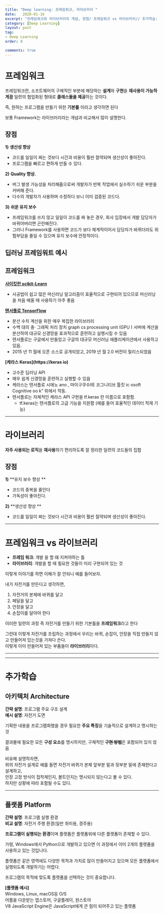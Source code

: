 ```yaml
---
title: "Deep learning: 프레임워크, 라이브러리 "
date:   2020-01-16
excerpt: "프레임워크와 라이브러리의 개념, 장점/ 프레임워크 vs 라이브러리// 추가학습: 아키텍쳐 Architecture와 플랫폼의 정의"
category: [Deep Learning]
layout: post
tag:
- Deep Learning
order: 0

comments: true
---
```


# 프레임워크

프레임워크란, 소프트웨어의 구체적인 부분에 해당하는 **설계**와 **구현**을 **재사용이 가능하게끔** 일련의 협업화된 형태로 **클래스들을 제공**하는 것이다.     

즉, 원하는 프로그램을 만들기 위한 **기본틀** 이라고 생각하면 된다     

보통 Framework는 라이브러리라는 개념과 비교해서 많이 설명한다.

## 장점

**1)** **생산성 향상**            
- 코드를 일일이 짜는 것보다 시간과 비용이 훨씬 절약되며 생산성이 좋아진다.           
- 프로그램을 빠르고 편하게 만들 수 있다.     


**2)** **Quality 향상.**
- 버그 발생 가능성을 처리해줌으로써 개발자가 반복 작업에서 실수하기 쉬운 부분을 커버해 준다.          
- 다수의 개발자가 사용하며 수정하다 보니 이미 검증된 코드다.   

   
**3)** **쉬운 유지 보수**        
- 프레임워크를 쓰지 않고 일일이 코드를 짜 놓은 경우, 회사 입장에서 개발 담당자가 바뀌어버리면 곤란해진다.      
- 그러나 Framework를 사용하면 코드가 보다 체계적이어서 담당자가 바뀌더라도 위험부담을 줄일 수 있으며 유지 보수에 안정적이다. 


## 딥러닝 프레임워트 예시

## 프레임워크    
**[사이킷런 scikit-Learn](http://scikit-learn.org)**        
* 사공법이 쉽고 많은 머신러닝 알고리즘이 효율적으로 구현되어 있으므로 머신러닝을 처음 배울 때 사용하기 아주 좋음      
 
**[텐서플로 TensorFlow](http://tensorflow.org)**     
* 분산 수치 계산을 위한 매우 복집한 라이브러리               
* 수백 대의 충· 그래픽 처리 장치 graph cs processing unit (GPU ) 서버에 계산을 분산하여 대규모 신경망을 효과적으로 훈련하고 실행시킬 수 있음        
* 텐서플로는 구글에서 만들었고 구글의 대규모 머신러닝 애플리케이션에서 사용하고 있음.        
* 2015 년 11 월에 오픈 소스로 공개되었고, 2019 년 월 2.0 버전이 릴리스되었음     

**[케라스 Keras](https://keras io)**      
* 고수준 딥러닝 API        
* 매우 쉽게 신경망을 훈련하고 실행할 수 있음      
* 케라스는 텐서플로 시애노 ano , 마이구쿠수IIE 코그니티브 툴킷 ic osoft Cognitive oo k” 위에서 작동.         
* 텐서플로는 자체적인 케라스 API 구현을 tf.keras 란 이름으로 포함함.       
    * tf.keras는 텐서플로의 고급 기능을 지원함 (예를 들어 효율적인 데이터 적재 기능)




----

# 라이브러리
**자주 사용되는 로직**을 **재사용**하기 편리하도록 잘 정리한 일련의 코드들의 집합     

## 장점
**1)** **유지 보수 향상 **     
- 코드의 중복을 줄인다         
- 가독성이 좋아진다.    


**2)** **생산성 향상 **        
- 코드를 일일이 짜는 것보다 시간과 비용이 훨씬 절약되며 생산성이 좋아진다.        
     

----

# 프레임워크 vs 라이브러리

* **프레임 워크**: 개발 을 할 떄 지켜야하는 틀      
* **라이브러리**: 개발을 할 때 필요한 것들이 미리 구현되어 있는 것       

이렇게 이야기를 하면 이해가 잘 안되니 예를 들어보자.     

내가 자전거를 만든다고 생각하면,          
1) 자전거의 본체에 바퀴를 달고      
2) 페달을 달고      
3) 안장을 달고    
4) 손잡이를 달아야 한다     


이러한 일련의 과정 즉 자전거를 만들기 위한 기본틀을 **프레임워크**라고 한다       

그런데 이렇게 자전거를 조립하는 과정에서 우리는 바퀴, 손잡이, 안장을 직접 만들지 않고 만들어져 있는것을 가져다 쓴다.      
이렇게 이미 만들어져 있는 부품들이 **라이브러리**이다.



----
-----

# 추가학습

## 아키텍처 Architecture
**간략 설명**: 프로그램 주요 구조 설계    
**예시 설명**: 자전거 도면       


기획한 내용을 프로그램화했을 경우 필요한 **주요 특징**을 기술적으로 설계하고 명시하는 것        

결과물에 필요한 모든 **구성 요소**를 명시하지만, 구체적인 ~~**구현 방법**~~은 포함되어 있지 않음     


비유해 설명하자면,     
위의 자전거 설계로 예를 들면 자전거 바퀴가 본체 앞부분 밑과 뒷부분 밑에 존재한다고 설계하고,     
안장 고정 방식이 접착제인지, 볼트인지는 명시되지 않는다고 볼 수 있다.      
하지만 상황에 따라 포함될 수도 있다.     

---


## 플랫폼 Platform
**간략 설명**: 프로그램 실행 환경        
**비교 설명**: 자전거 주행 환경(일반 취미용, 경주용)



**프로그램이 실행되는 환경**이며 플랫폼은 플랫폼위에 다른 플랫폼이 존재할 수 있다.     

가령, Windows에서 Python으로 개발하고 있으면 이 과정에서 이미 2개의 플랫폼을 사용하고 있는 것입니다.

플랫폼은 같은 영역에도 다양한 목적과 가치로 많이 만들어지고 있으며 모든 플랫폼에서 실행되도록 개발하기는 어렵다.    


프로그램의 목적에 맞도록 플랫폼을 선택하는 것이 중요합니다.

**[플랫폼 예시]**      
Windows, Linux, macOS등 O/S        
어플을 다운받는 앱스토어, 구글플레이, 원스토어        
V8 JavaScript Engine은 JavaScript에게 큰 힘이 되어주고 있는 플랫폼             





    







